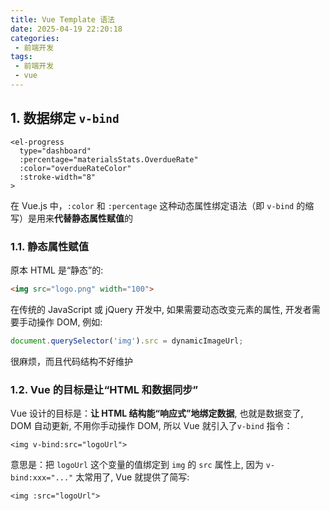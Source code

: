 ```yaml
---
title: Vue Template 语法
date: 2025-04-19 22:20:18
categories:
 - 前端开发
tags:
 - 前端开发
 - vue
---
```


## 1. 数据绑定 `v-bind`

```vue
<el-progress
  type="dashboard"
  :percentage="materialsStats.OverdueRate"
  :color="overdueRateColor"
  :stroke-width="8"
>
```

在 Vue.js 中，`:color` 和 `:percentage` 这种动态属性绑定语法（即 `v-bind` 的缩写）是用来**代替静态属性赋值**的

### 1.1. 静态属性赋值

原本 HTML 是“静态”的:

```html
<img src="logo.png" width="100">
```

在传统的 JavaScript 或 jQuery 开发中, 如果需要动态改变元素的属性, 开发者需要手动操作 DOM, 例如:

```js
document.querySelector('img').src = dynamicImageUrl;
```

很麻烦，而且代码结构不好维护

### 1.2. Vue 的目标是让“HTML 和数据同步”

Vue 设计的目标是：**让 HTML 结构能“响应式”地绑定数据**, 也就是数据变了, DOM 自动更新, 不用你手动操作 DOM, 所以 Vue 就引入了`v-bind` 指令：

```vue
<img v-bind:src="logoUrl">
```

意思是：把 `logoUrl` 这个变量的值绑定到 `img` 的 `src` 属性上, 因为 `v-bind:xxx="..."` 太常用了, Vue 就提供了简写:

```vue
<img :src="logoUrl">
```